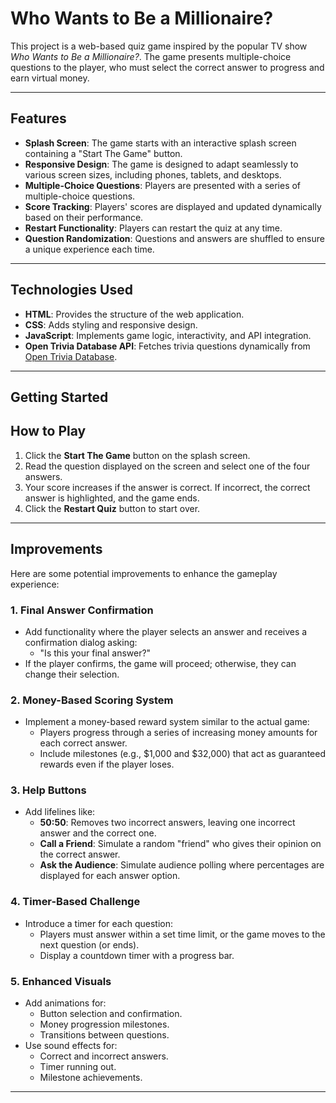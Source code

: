 
# **Who Wants to Be a Millionaire?**

This project is a web-based quiz game inspired by the popular TV show *Who Wants to Be a Millionaire?*. 
The game presents multiple-choice questions to the player, who must select the correct answer to progress and earn virtual money.

---

## **Features**

- **Splash Screen**: The game starts with an interactive splash screen containing a "Start The Game" button.
- **Responsive Design**: The game is designed to adapt seamlessly to various screen sizes, including phones, tablets, and desktops.
- **Multiple-Choice Questions**: Players are presented with a series of multiple-choice questions.
- **Score Tracking**: Players' scores are displayed and updated dynamically based on their performance.
- **Restart Functionality**: Players can restart the quiz at any time.
- **Question Randomization**: Questions and answers are shuffled to ensure a unique experience each time.

---

## **Technologies Used**

- **HTML**: Provides the structure of the web application.
- **CSS**: Adds styling and responsive design.
- **JavaScript**: Implements game logic, interactivity, and API integration.
- **Open Trivia Database API**: Fetches trivia questions dynamically from [Open Trivia Database](https://opentdb.com/api_config.php).

---

## **Getting Started**

## **How to Play**

1. Click the **Start The Game** button on the splash screen.
2. Read the question displayed on the screen and select one of the four answers.
3. Your score increases if the answer is correct. If incorrect, the correct answer is highlighted, and the game ends.
4. Click the **Restart Quiz** button to start over.

---

## **Improvements**

Here are some potential improvements to enhance the gameplay experience:

### **1. Final Answer Confirmation**
- Add functionality where the player selects an answer and receives a confirmation dialog asking:
  - "Is this your final answer?"
- If the player confirms, the game will proceed; otherwise, they can change their selection.

### **2. Money-Based Scoring System**
- Implement a money-based reward system similar to the actual game:
  - Players progress through a series of increasing money amounts for each correct answer.
  - Include milestones (e.g., $1,000 and $32,000) that act as guaranteed rewards even if the player loses.

### **3. Help Buttons**
- Add lifelines like:
  - **50:50**: Removes two incorrect answers, leaving one incorrect answer and the correct one.
  - **Call a Friend**: Simulate a random "friend" who gives their opinion on the correct answer.
  - **Ask the Audience**: Simulate audience polling where percentages are displayed for each answer option.

### **4. Timer-Based Challenge**
- Introduce a timer for each question:
  - Players must answer within a set time limit, or the game moves to the next question (or ends).
  - Display a countdown timer with a progress bar.

### **5. Enhanced Visuals**
- Add animations for:
  - Button selection and confirmation.
  - Money progression milestones.
  - Transitions between questions.
- Use sound effects for:
  - Correct and incorrect answers.
  - Timer running out.
  - Milestone achievements.

---